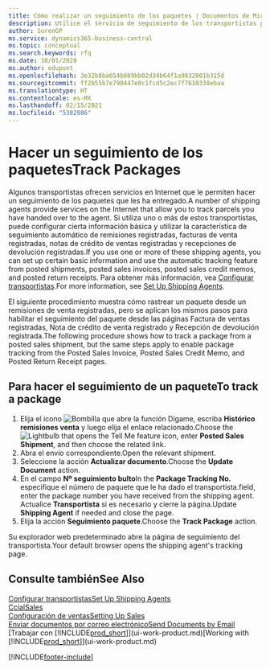 ```yaml
---
title: Cómo realizar un seguimiento de los paquetes | Documentos de Microsoft
description: Utilice el servicio de seguimiento de los transportistas para ver el progreso de una entrega.
author: SorenGP
ms.service: dynamics365-business-central
ms.topic: conceptual
ms.search.keywords: rfq
ms.date: 10/01/2020
ms.author: edupont
ms.openlocfilehash: 3e32b8ba654b089bb02d34b64f1a9832001b315d
ms.sourcegitcommit: ff2b55b7e790447e0c1fcd5c2ec7f7610338ebaa
ms.translationtype: HT
ms.contentlocale: es-MX
ms.lasthandoff: 02/15/2021
ms.locfileid: "5382986"
---
```

# <a name="track-packages"></a><span data-ttu-id="fc2aa-103">Hacer un seguimiento de los paquetes</span><span class="sxs-lookup"><span data-stu-id="fc2aa-103">Track Packages</span></span>

<span data-ttu-id="fc2aa-104">Algunos transportistas ofrecen servicios en Internet que le permiten hacer un seguimiento de los paquetes que les ha entregado.</span><span class="sxs-lookup"><span data-stu-id="fc2aa-104">A number of shipping agents provide services on the Internet that allow you to track parcels you have handed over to the agent.</span></span> <span data-ttu-id="fc2aa-105">Si utiliza uno o más de estos transportistas, puede configurar cierta información básica y utilizar la característica de seguimiento automático de remisiones registradas, facturas de venta registradas, notas de crédito de ventas registradas y recepciones de devolución registradas.</span><span class="sxs-lookup"><span data-stu-id="fc2aa-105">If you use one or more of these shipping agents, you can set up certain basic information and use the automatic tracking feature from posted shipments, posted sales invoices, posted sales credit memos, and posted return receipts.</span></span> <span data-ttu-id="fc2aa-106">Para obtener más información, vea [Configurar transportistas](sales-how-to-set-up-shipping-agents.md).</span><span class="sxs-lookup"><span data-stu-id="fc2aa-106">For more information, see [Set Up Shipping Agents](sales-how-to-set-up-shipping-agents.md).</span></span>  

<span data-ttu-id="fc2aa-107">El siguiente procedimiento muestra cómo rastrear un paquete desde un remisiones de venta registradas, pero se aplican los mismos pasos para habilitar el seguimiento del paquete desde las páginas Factura de ventas registradas, Nota de crédito de venta registrado y Recepción de devolución registrada.</span><span class="sxs-lookup"><span data-stu-id="fc2aa-107">The following procedure shows how to track a package from a posted sales shipment, but the same steps apply to enable package tracking from the Posted Sales Invoice, Posted Sales Credit Memo, and Posted Return Receipt pages.</span></span>  

## <a name="to-track-a-package"></a><span data-ttu-id="fc2aa-108">Para hacer el seguimiento de un paquete</span><span class="sxs-lookup"><span data-stu-id="fc2aa-108">To track a package</span></span>

1. <span data-ttu-id="fc2aa-109">Elija el icono ![Bombilla que abre la función Dígame](media/ui-search/search_small.png "Dígame qué desea hacer"), escriba **Histórico remisiones venta** y luego elija el enlace relacionado.</span><span class="sxs-lookup"><span data-stu-id="fc2aa-109">Choose the ![Lightbulb that opens the Tell Me feature](media/ui-search/search_small.png "Tell me what you want to do") icon, enter **Posted Sales Shipment**, and then choose the related link.</span></span>
2. <span data-ttu-id="fc2aa-110">Abra el envío correspondiente.</span><span class="sxs-lookup"><span data-stu-id="fc2aa-110">Open the relevant shipment.</span></span>
3. <span data-ttu-id="fc2aa-111">Seleccione la acción **Actualizar documento**.</span><span class="sxs-lookup"><span data-stu-id="fc2aa-111">Choose the **Update Document** action.</span></span>
4. <span data-ttu-id="fc2aa-112">En el campo **Nº seguimiento bulto**</span><span class="sxs-lookup"><span data-stu-id="fc2aa-112">In the **Package Tracking No.**</span></span> <span data-ttu-id="fc2aa-113">especifique el número de paquete que le ha dado el transportista.</span><span class="sxs-lookup"><span data-stu-id="fc2aa-113">field, enter the package number you have received from the shipping agent.</span></span> <span data-ttu-id="fc2aa-114">Actualice **Transportista** si es necesario y cierre la página.</span><span class="sxs-lookup"><span data-stu-id="fc2aa-114">Update **Shipping Agent** if needed and close the page.</span></span>
5. <span data-ttu-id="fc2aa-115">Elija la acción **Seguimiento paquete**.</span><span class="sxs-lookup"><span data-stu-id="fc2aa-115">Choose the **Track Package** action.</span></span>

<span data-ttu-id="fc2aa-116">Su explorador web predeterminado abre la página de seguimiento del transportista.</span><span class="sxs-lookup"><span data-stu-id="fc2aa-116">Your default browser opens the shipping agent's tracking page.</span></span>

## <a name="see-also"></a><span data-ttu-id="fc2aa-117">Consulte también</span><span class="sxs-lookup"><span data-stu-id="fc2aa-117">See Also</span></span>

[<span data-ttu-id="fc2aa-118">Configurar transportistas</span><span class="sxs-lookup"><span data-stu-id="fc2aa-118">Set Up Shipping Agents</span></span>](sales-how-to-set-up-shipping-agents.md)  
[<span data-ttu-id="fc2aa-119">Ccial</span><span class="sxs-lookup"><span data-stu-id="fc2aa-119">Sales</span></span>](sales-manage-sales.md)  
[<span data-ttu-id="fc2aa-120">Configuración de ventas</span><span class="sxs-lookup"><span data-stu-id="fc2aa-120">Setting Up Sales</span></span>](sales-setup-sales.md)  
[<span data-ttu-id="fc2aa-121">Enviar documentos por correo electrónico</span><span class="sxs-lookup"><span data-stu-id="fc2aa-121">Send Documents by Email</span></span>](ui-how-send-documents-email.md)  
<span data-ttu-id="fc2aa-122">[Trabajar con [!INCLUDE[prod_short](includes/prod_short.md)]](ui-work-product.md)</span><span class="sxs-lookup"><span data-stu-id="fc2aa-122">[Working with [!INCLUDE[prod_short](includes/prod_short.md)]](ui-work-product.md)</span></span>


[!INCLUDE[footer-include](includes/footer-banner.md)]